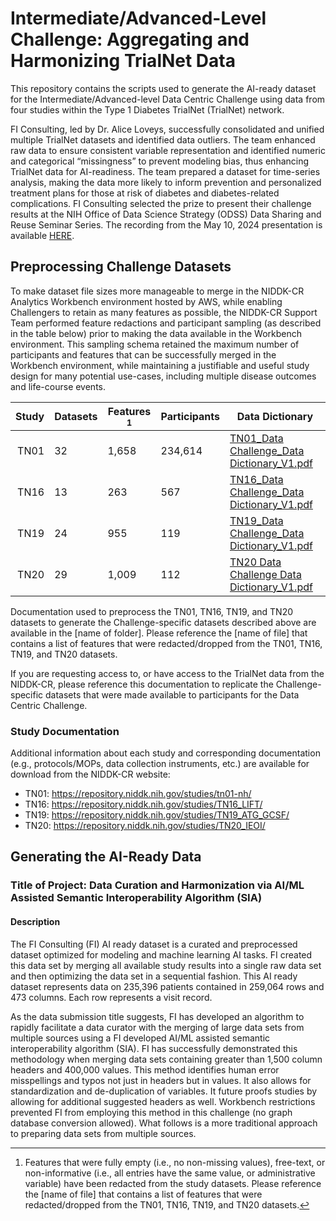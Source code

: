 # Intermediate/Advanced-Level Challenge: Aggregating and Harmonizing TrialNet Data
This repository contains the scripts used to generate the AI-ready dataset for the Intermediate/Advanced-level Data Centric Challenge using data from four studies within the Type 1 Diabetes TrialNet (TrialNet) network. 

FI Consulting, led by Dr. Alice Loveys, successfully consolidated and unified multiple TrialNet datasets and identified data outliers. The team enhanced raw data to ensure consistent variable representation and identified numeric and categorical “missingness” to prevent modeling bias, thus enhancing TrialNet data for AI-readiness. The team prepared a dataset for time-series analysis, making the data more likely to inform prevention and personalized treatment plans for those at risk of diabetes and diabetes-related complications. FI Consulting selected the prize to present their challenge results at the NIH Office of Data Science Strategy (ODSS) Data Sharing and Reuse Seminar Series. The recording from the May 10, 2024 presentation is available [HERE](https://www.youtube.com/watch?v=CrABW02QB30).

## Preprocessing Challenge Datasets
To make dataset file sizes more manageable to merge in the NIDDK-CR Analytics Workbench environment hosted by AWS, while enabling Challengers to retain as many features as possible, the NIDDK-CR Support Team performed feature redactions and participant sampling (as described in the table below) prior to making the data available in the Workbench environment. This sampling schema retained the maximum number of participants and features that can be successfully merged in the Workbench environment, while maintaining a justifiable and useful study design for many potential use-cases, including multiple disease outcomes and life-course events. 

| Study | Datasets |  Features [^1]    |Participants| Data Dictionary|
|------:|----------|----------------|------------|----------------|
|TN01|    32       |1,658           | 234,614    |[TN01_Data Challenge_Data Dictionary_V1.pdf](https://repository.niddk.nih.gov/media/studies/tn01-nh/TN01_Data_Challenge_Data_Dictionary_V1.pdf)|
|TN16|    13       |263             | 567        |[TN16_Data Challenge_Data Dictionary_V1.pdf](https://repository.niddk.nih.gov/media/studies/TN16_LIFT/TN16_Data_Challenge_Data_Dictionary_V1.pdf)|
|TN19|    24       |955             | 119        |[TN19_Data Challenge_Data Dictionary_V1.pdf](https://repository.niddk.nih.gov/media/studies/TN19_ATG_GCSF/TN19_Data_Challenge_Data_Dictionary_V1.pdf)|
|TN20|    29       |1,009           | 112        |[TN20 Data Challenge Data Dictionary_V1.pdf](https://repository.niddk.nih.gov/media/studies/TN20_IEOI/TN20_Data_Challenge_Data_Dictionary_V1.pdf)|

[^1]: Features that were fully empty (i.e., no non-missing values), free-text, or non-informative (i.e., all entries have the same value, or administrative variable) have been redacted from the study datasets. Please reference the [name of file] that contains a list of features that were redacted/dropped from the TN01, TN16, TN19, and TN20 datasets.

Documentation used to preprocess the TN01, TN16, TN19, and TN20 datasets to generate the Challenge-specific datasets described above are available in the [name of folder]. Please reference the [name of file] that contains a list of features that were redacted/dropped from the TN01, TN16, TN19, and TN20 datasets.

If you are requesting access to, or have access to the TrialNet data from the NIDDK-CR, please reference this documentation to replicate the Challenge-specific datasets that were made available to participants for the Data Centric Challenge. 

### Study Documentation
Additional information about each study and corresponding documentation (e.g., protocols/MOPs, data collection instruments, etc.) are available for download from the NIDDK-CR website:
* TN01: https://repository.niddk.nih.gov/studies/tn01-nh/ 
* TN16: https://repository.niddk.nih.gov/studies/TN16_LIFT/ 
* TN19: https://repository.niddk.nih.gov/studies/TN19_ATG_GCSF/ 
* TN20: https://repository.niddk.nih.gov/studies/TN20_IEOI/

## Generating the AI-Ready Data

### Title of Project: Data Curation and Harmonization via AI/ML Assisted Semantic Interoperability Algorithm (SIA) 

#### Description
The FI Consulting (FI) AI ready dataset is a curated and preprocessed dataset optimized for modeling and machine learning AI tasks. FI created this data set by merging all available study results into a single raw data set and then optimizing the data set in a sequential fashion. This AI ready dataset represents data on 235,396 patients contained in 259,064 rows and 473 columns. Each row represents a visit record.

As the data submission title suggests, FI has developed an algorithm to rapidly facilitate a data curator with the merging of large data sets from multiple sources using a FI developed AI/ML assisted semantic interoperability algorithm (SIA). FI has successfully demonstrated this methodology when merging data sets containing greater than 1,500 column headers and 400,000 values. This method identifies human error misspellings and typos not just in headers but in values. It also allows for standardization and de-duplication of variables. It future proofs studies by allowing for additional suggested headers as well. Workbench restrictions prevented FI from employing this method in this challenge (no graph database conversion allowed). What follows is a more traditional approach to preparing data sets from multiple sources.
